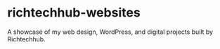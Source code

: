 # richtechhub-websites
A showcase of my web design, WordPress, and digital projects built by Richtechhub.
